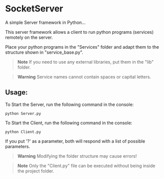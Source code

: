 # SocketServer
A simple Server framework in Python...

This server framework allows a client to run python programs (services) remotely on the server.

Place your python programs in the "Services" folder and adapt them to the structure shown in "service_base.py".

>__Note__
>If you need to use any external libraries, put them in the "lib" folder.

>__Warning__
>Service names cannot contain spaces or capital letters.

## Usage:

To Start the Server, run the following command in the console:

```
python Server.py
```

To Start the Client, run the following command in the console:

```
python Client.py
```

If you put '?' as a parameter, both will respond with a list of possible parameters.

>__Warning__
>Modifying the folder structure may cause errors!

>__Note__
>Only the "Client.py" file can be executed without being inside the project folder.
